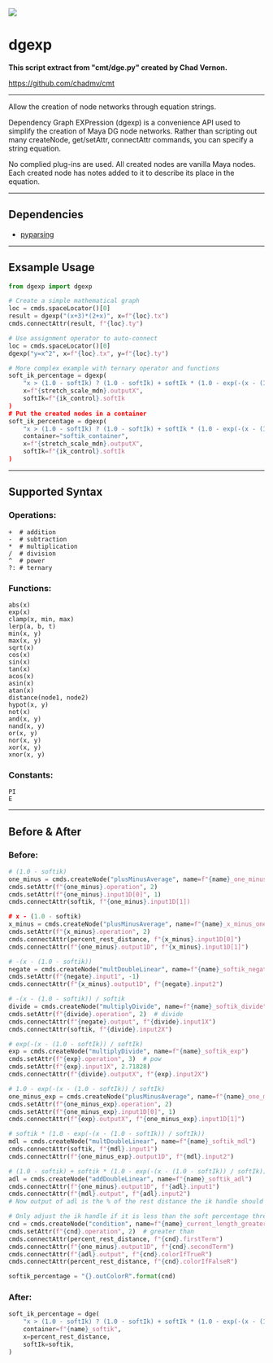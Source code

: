 ![](https://img.shields.io/badge/maya-2022~-blue)

# dgexp

**This script extract from "cmt/dge.py" created by Chad Vernon.**

https://github.com/chadmv/cmt

--------------------------------------------------------------------------------

Allow the creation of node networks through equation strings.

Dependency Graph EXPression (dgexp) is a convenience API used to simplify the creation of Maya DG node networks.
Rather than scripting out many createNode, get/setAttr, connectAttr commands, you can specify a string equation.

No complied plug-ins are used. All created nodes are vanilla Maya nodes.
Each created node has notes added to it to describe its place in the equation.

---
## Dependencies
- [pyparsing](https://github.com/pyparsing/pyparsing)

--------------------------------------------------------------------------------
## Exsample Usage
```python
from dgexp import dgexp

# Create a simple mathematical graph
loc = cmds.spaceLocator()[0]
result = dgexp("(x+3)*(2+x)", x=f"{loc}.tx")
cmds.connectAttr(result, f"{loc}.ty")

# Use assignment operator to auto-connect
loc = cmds.spaceLocator()[0]
dgexp("y=x^2", x=f"{loc}.tx", y=f"{loc}.ty")

# More complex example with ternary operator and functions
soft_ik_percentage = dgexp(
    "x > (1.0 - softIk) ? (1.0 - softIk) + softIk * (1.0 - exp(-(x - (1.0 - softIk)) / softIk)) : x",
    x=f"{stretch_scale_mdn}.outputX",
    softIk=f"{ik_control}.softIk
)
# Put the created nodes in a container
soft_ik_percentage = dgexp(
    "x > (1.0 - softIk) ? (1.0 - softIk) + softIk * (1.0 - exp(-(x - (1.0 - softIk)) / softIk)) : x",
    container="softik_container",
    x=f"{stretch_scale_mdn}.outputX",
    softIk=f"{ik_control}.softIk
)
```

-------------------------------------------------------------------------------
## Supported Syntax

### Operations:
    +  # addition
    -  # subtraction
    *  # multiplication
    /  # division
    ^  # power
    ?: # ternary

### Functions:
    abs(x)
    exp(x)
    clamp(x, min, max)
    lerp(a, b, t)
    min(x, y)
    max(x, y)
    sqrt(x)
    cos(x)
    sin(x)
    tan(x)
    acos(x)
    asin(x)
    atan(x)
    distance(node1, node2)
    hypot(x, y)
    not(x)
    and(x, y)
    nand(x, y)
    or(x, y)
    nor(x, y)
    xor(x, y)
    xnor(x, y)

### Constants:
    PI
    E

-------------------------------------------------------------------------------
## Before & After

### Before:

```python
# (1.0 - softik)
one_minus = cmds.createNode("plusMinusAverage", name=f"{name}_one_minus_softik")
cmds.setAttr(f"{one_minus}.operation", 2)
cmds.setAttr(f"{one_minus}.input1D[0]", 1)
cmds.connectAttr(softik, f"{one_minus}.input1D[1])

# x - (1.0 - softik)
x_minus = cmds.createNode("plusMinusAverage", name=f"{name}_x_minus_one_minus_softik")
cmds.setAttr(f"{x_minus}.operation", 2)
cmds.connectAttr(percent_rest_distance, f"{x_minus}.input1D[0]")
cmds.connectAttr(f"{one_minus}.output1D", f"{x_minus}.input1D[1]")

# -(x - (1.0 - softik))
negate = cmds.createNode("multDoubleLinear", name=f"{name}_softik_negate")
cmds.setAttr(f"{negate}.input1", -1)
cmds.connectAttr(f"{x_minus}.output1D", f"{negate}.input2")

# -(x - (1.0 - softik)) / softik
divide = cmds.createNode("multiplyDivide", name=f"{name}_softik_divide")
cmds.setAttr(f"{divide}.operation", 2)  # divide
cmds.connectAttr(f"{negate}.output", f"{divide}.input1X")
cmds.connectAttr(softik, f"{divide}.input2X")

# exp(-(x - (1.0 - softIk)) / softIk)
exp = cmds.createNode("multiplyDivide", name=f"{name}_softik_exp")
cmds.setAttr(f"{exp}.operation", 3)  # pow
cmds.setAttr(f"{exp}.input1X", 2.71828)
cmds.connectAttr(f"{divide}.outputX", f"{exp}.input2X")

# 1.0 - exp(-(x - (1.0 - softIk)) / softIk)
one_minus_exp = cmds.createNode("plusMinusAverage", name=f"{name}_one_minus_exp")
cmds.setAttr(f"{one_minus_exp}.operation", 2)
cmds.setAttr(f"{one_minus_exp}.input1D[0]", 1)
cmds.connectAttr(f"{exp}.outputX", f"{one_minus_exp}.input1D[1]")

# softik * (1.0 - exp(-(x - (1.0 - softIk)) / softIk))
mdl = cmds.createNode("multDoubleLinear", name=f"{name}_softik_mdl")
cmds.connectAttr(softik, f"{mdl}.input1")
cmds.connectAttr(f"{one_minus_exp}.output1D", f"{mdl}.input2")

# (1.0 - softik) + softik * (1.0 - exp(-(x - (1.0 - softIk)) / softIk))
adl = cmds.createNode("addDoubleLinear", name=f"{name}_softik_adl")
cmds.connectAttr(f"{one_minus}.output1D", f"{adl}.input1")
cmds.connectAttr(f"{mdl}.output", f"{adl}.input2")
# Now output of adl is the % of the rest distance the ik handle should be from the start joint

# Only adjust the ik handle if it is less than the soft percentage threshold
cnd = cmds.createNode("condition", name=f"{name}_current_length_greater_than_soft_length")
cmds.setAttr(f"{cnd}.operation", 2)  # greater than
cmds.connectAttr(percent_rest_distance, f"{cnd}.firstTerm")
cmds.connectAttr(f"{one_minus}.output1D", f"{cnd}.secondTerm")
cmds.connectAttr(f"{adl}.output", f"{cnd}.colorIfTrueR")
cmds.connectAttr(percent_rest_distance, f"{cnd}.colorIfFalseR")

softik_percentage = "{}.outColorR".format(cnd)
```

### After:

```python
soft_ik_percentage = dge(
    "x > (1.0 - softIk) ? (1.0 - softIk) + softIk * (1.0 - exp(-(x - (1.0 - softIk)) / softIk)) : x",
    container=f"{name}_softik",
    x=percent_rest_distance,
    softIk=softik,
)
```
